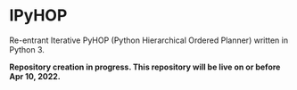 # IPyHOP
Re-entrant Iterative PyHOP (Python Hierarchical Ordered Planner) written in Python 3.

**Repository creation in progress. This repository will be live on or before Apr 10, 2022.**
